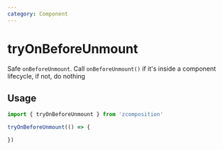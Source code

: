 ```yaml
---
category: Component
---
```


# tryOnBeforeUnmount

Safe `onBeforeUnmount`. Call `onBeforeUnmount()` if it's inside a component lifecycle, if not, do nothing

## Usage

```js
import { tryOnBeforeUnmount } from 'zcomposition'

tryOnBeforeUnmount(() => {

})
```
